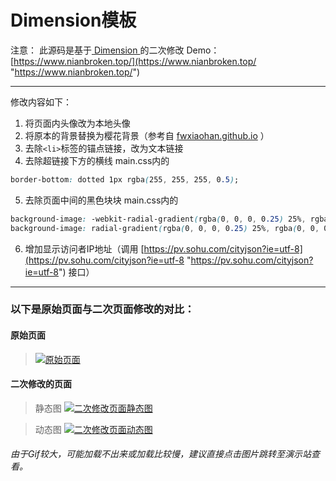 # Dimension模板
注意：
此源码是基于[ Dimension ](https://html5up.net/dimension " Dimension ")的二次修改
Demo：[https://www.nianbroken.top/](https://www.nianbroken.top/ "https://www.nianbroken.top/")

------------
修改内容如下：
1. 将页面内头像改为本地头像
2. 将原本的背景替换为樱花背景（参考自 [fwxiaohan.github.io](https://github.com/fwxiaohan/fwxiaohan.github.io "fwxiaohan.github.io") ）
3. 去除`<li>`标签的锚点链接，改为文本链接
4. 去除超链接下方的横线
main.css内的
```css
border-bottom: dotted 1px rgba(255, 255, 255, 0.5);
```
5. 去除页面中间的黑色块块
main.css内的
```css
background-image: -webkit-radial-gradient(rgba(0, 0, 0, 0.25) 25%, rgba(0, 0, 0, 0) 55%);
background-image: radial-gradient(rgba(0, 0, 0, 0.25) 25%, rgba(0, 0, 0, 0) 55%);
```
6. 增加显示访问者IP地址（调用 [https://pv.sohu.com/cityjson?ie=utf-8](https://pv.sohu.com/cityjson?ie=utf-8 "https://pv.sohu.com/cityjson?ie=utf-8") 接口）

------------

### 以下是原始页面与二次页面修改的对比：
#### 原始页面
> [![原始页面](https://pan.nianbroken.top/view.php/e2941e885d620023805e323638c2f83b.png "原始页面")](https://html5up.net/dimension "原始页面")

#### 二次修改的页面
> 静态图
[![二次修改页面静态图](https://pan.nianbroken.top/view.php/4196f84217fdea99e203b0f4686c3e9f.png "二次修改页面静态图")](https://www.nianbroken.top "二次修改页面静态图")

> 动态图
[![二次修改页面动态图](https://pan.nianbroken.top/view.php/af275eb41c85655550b4ede8b4215535.gif "二次修改页面动态图")](https://www.nianbroken.top "二次修改页面动态图")
###### 由于Gif较大，可能加载不出来或加载比较慢，建议直接点击图片跳转至演示站查看。
